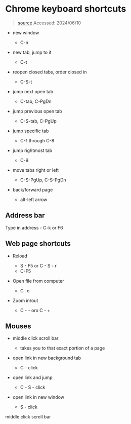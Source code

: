 # Chrome keyboard shortcuts

> [source](https://support.google.com/chrome/answer/157179?hl=en-GB&co=GENIE.Platform%3DDesktop#zippy=%2Ctab-and-window-shortcuts%2Cgoogle-chrome-feature-shortcuts)
> Accessed: 2024/06/10

- new window
	- C-n
- new tab, jump to it
	- C-t
- reopen closed tabs, order closed in
	- C-S-t
- jump next open tab
	- C-tab, C-PgDn
- jump previous open tab
	- C-S-tab, C-PgUp
- jump specific tab
	- C-1 through C-8
- jump rightmost tab
	- C-9
- move tabs right or left
	- C-S-PgUp, C-S-PgDn

- back/forward page
	- alt-left arrow

## Address bar

Type in address
	- C-k or F6

## Web page shortcuts

- Reload
	-  S - F5 or C - S - r
	- C-F5

- Open file from computer
	- C -o

- Zoom in/out
	- C - - oro C - +

## Mouses

- middle click scroll bar
	- takes you to that exact portion of a page	

- open link in new background tab
	- C - click

- open link and jump
	- C - S - click

- open link in new window
	- S - click

middle click scroll bar
